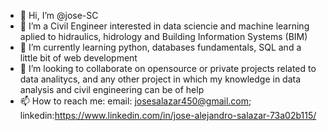 - 👋 Hi, I’m @jose-SC
- 👀 I’m a Civil Engineer interested in data sciencie and machine learning aplied to hidraulics, hidrology and Building Information Systems (BIM)
- 🌱 I’m currently learning python, databases fundamentals, SQL and a little bit of web development
- 💞️ I’m looking to collaborate on opensource or private projects related to data analitycs, and any other project in which my knowledge in data analysis and civil engineering can be of help
- 📫 How to reach me:
  email: josesalazar450@gmail.com; linkedin:https://www.linkedin.com/in/jose-alejandro-salazar-73a02b115/
  
